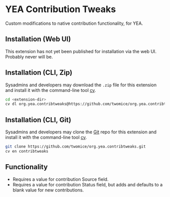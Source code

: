 # YEA Contribution Tweaks

Custom modifications to native contribution functionality, for YEA.

## Installation (Web UI)

This extension has not yet been published for installation via the web UI. Probably never will be.

## Installation (CLI, Zip)

Sysadmins and developers may download the `.zip` file for this extension and
install it with the command-line tool [cv](https://github.com/civicrm/cv).

```bash
cd <extension-dir>
cv dl org.yea.contribtweaks@https://github.com/twomice/org.yea.contribtweaks/archive/master.zip
```

## Installation (CLI, Git)

Sysadmins and developers may clone the [Git](https://en.wikipedia.org/wiki/Git) repo for this extension and
install it with the command-line tool [cv](https://github.com/civicrm/cv).

```bash
git clone https://github.com/twomice/org.yea.contribtweaks.git
cv en contribtweaks
```

## Functionality

* Requires a value for contribution Source field.
* Requires a value for contribution Status field, but adds and defaults to a blank value for new contributions.

